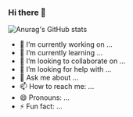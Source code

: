 ### Hi there 👋

![Anurag's GitHub stats](https://github-readme-stats.vercel.app/api?ttaeram=anuraghazra&theme=dark&show_icons=true)


- 🔭 I’m currently working on ...
- 🌱 I’m currently learning ...
- 👯 I’m looking to collaborate on ...
- 🤔 I’m looking for help with ...
- 💬 Ask me about ...
- 📫 How to reach me: ...
- 😄 Pronouns: ...
- ⚡ Fun fact: ...
